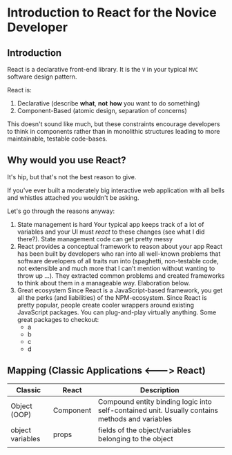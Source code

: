# Introduction to React for the Novice Developer

## Introduction

React is a declarative front-end library. It is the `V` in your typical `MVC` software design pattern.

React is:
1. Declarative (describe **what**, **not** **how** you want to do something)
2. Component-Based (atomic design, separation of concerns)

This doesn't sound like much, but these constraints encourage developers to think in components rather than in monolithic structures leading to more maintainable, testable code-bases.

## Why would you use React?

It's hip, but that's not the best reason to give.

If you've ever built a moderately big interactive web application with all bells and whistles attached you wouldn't be asking.

Let's go through the reasons anyway:
1. State management is hard
   Your typical app keeps track of a lot of variables and your UI must _react_ to these changes (see what I did there?). State management code can get pretty messy
2. React provides a conceptual framework to reason about your app
   React has been built by developers who ran into all well-known problems that software developers of all traits run into (spaghetti, non-testable code, not extensible and much more that I can't mention without wanting to throw up ...). They extracted common problems and created frameworks to think about them in a manageable way. Elaboration below.
3. Great ecosystem
   Since React is a JavaScript-based framework, you get all the perks (and liabilities) of the NPM-ecosystem. Since React is pretty popular, people create cooler wrappers around existing JavaScript packages. You can plug-and-play virtually anything.
   Some great packages to checkout:
   - a
   - b
   - c
   - d
  
## Mapping (Classic Applications <---> React)


Classic | React | Description
---------|----------|---------
 Object (OOP) | Component | Compound entity binding logic into self-contained unit. Usually contains methods and variables 
 object variables | props | fields of the object/variables belonging to the object
  |  | 